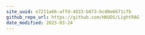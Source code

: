 ```yaml
---
site_uuid: e7211a66-affd-4033-b873-bc00e6671cfb
github_repo_url: https://github.com/HKUDS/LightRAG
date_modified: 2025-03-24
---
```



